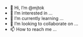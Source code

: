 - 👋 Hi, I’m @mjtok
- 👀 I’m interested in ...
- 🌱 I’m currently learning ...
- 💞️ I’m looking to collaborate on ...
- 📫 How to reach me ...

<!---
mjtok/mjtok is a ✨ special ✨ repository because its `README.md` (this file) appears on your GitHub profile.
You can click the Preview link to take a look at your changes.
--->
